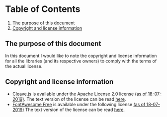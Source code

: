 # Table of Contents

1. [The purpose of this document](#Purpose-of-document)
2. [Copyright and license information](#Copyright-and-license-info)

## The purpose of this document <a name="Purpose-of-document"></a>

In this document I would like to note the copyright and license information for all the libraries (and its respective owners) to comply with the terms of the actual license. 

## Copyright and license information <a name="Copyright-and-license-info"></a>

* [Cleave.js](README.md) is available under the Apache License 2.0 license [(as of 18-07-2019)](https://github.com/nosir/cleave.js/blob/master/LICENSE). The text version of the license can be read [here](licenses/cleave.js/LICENSE.txt).
* [FontAwesome Free](README.md) is available under the following license [(as of 18-07-2019)](https://github.com/FortAwesome/Font-Awesome/blob/master/LICENSE.txt) The text version of the license can be read [here](licenses/FontAwesome-Free/LICENSE.txt).